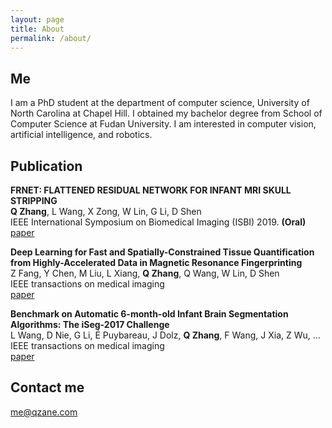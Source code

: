```yaml
---
layout: page
title: About
permalink: /about/
---
```


## Me
I am a PhD student at the department of computer science, University of North Carolina at Chapel Hill. I obtained my bachelor degree from School of Computer Science at Fudan University. I am interested in computer vision, artificial intelligence, and robotics.

## Publication
__FRNET: FLATTENED RESIDUAL NETWORK FOR INFANT MRI SKULL STRIPPING__ <br>
__Q Zhang__, L Wang, X Zong, W Lin, G Li, D Shen <br>
IEEE International Symposium on Biomedical Imaging (ISBI) 2019. __(Oral)__ <br>
[paper](https://arxiv.org/abs/1904.05578)

__Deep Learning for Fast and Spatially-Constrained Tissue Quantification from Highly-Accelerated Data in Magnetic Resonance Fingerprinting__ <br>
Z Fang, Y Chen, M Liu, L Xiang, __Q Zhang__, Q Wang, W Lin, D Shen <br>
IEEE transactions on medical imaging <br>
[paper](https://ieeexplore.ieee.org/stamp/stamp.jsp?arnumber=8641364)

__Benchmark on Automatic 6-month-old Infant Brain Segmentation Algorithms: The iSeg-2017 Challenge__ <br>
L Wang, D Nie, G Li, É Puybareau, J Dolz, __Q Zhang__, F Wang, J Xia, Z Wu, ... <br>
IEEE transactions on medical imaging <br>
[paper](https://ieeexplore.ieee.org/stamp/stamp.jsp?arnumber=8654000)

## Contact me
[me@qzane.com](mailto:me@qzane.com)
